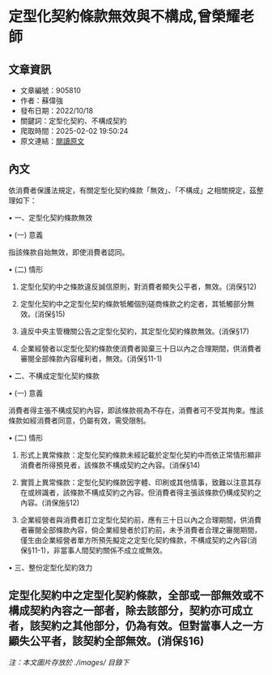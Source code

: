 # 定型化契約條款無效與不構成,曾榮耀老師

## 文章資訊
- 文章編號：905810
- 作者：蘇偉強
- 發布日期：2022/10/18
- 關鍵詞：定型化契約、不構成契約
- 爬取時間：2025-02-02 19:50:24
- 原文連結：[閱讀原文](https://real-estate.get.com.tw/Columns/detail.aspx?no=905810)

## 內文
依消費者保護法規定，有關定型化契約條款「無效」、「不構成」之相關規定，茲整理如下：

• 一、定型化契約條款無效

• (一) 意義

指該條款自始無效，即使消費者認同。

• (二) 情形

1. 定型化契約中之條款違反誠信原則，對消費者顯失公平者，無效。(消保§12)

2. 定型化契約中之定型化契約條款牴觸個別磋商條款之約定者，其牴觸部分無效。(消保§15)

3. 違反中央主管機關公告之定型化契約，其定型化契約條款無效。(消保§17)

4. 企業經營者以定型化契約條款使消費者拋棄三十日以內之合理期間，供消費者審閱全部條款內容權利者，無效。(消保§11-1)

• 二、不構成定型化契約條款

• (一) 意義

消費者得主張不構成契約內容，即該條款視為不存在，消費者可不受其拘束。惟該條款如經消費者同意，仍屬有效，需受限制。

• (二) 情形

1. 形式上異常條款：定型化契約條款未經記載於定型化契約中而依正常情形顯非消費者所得預見者，該條款不構成契約之內容。(消保§14)

2. 實質上異常條款：定型化契約條款因字體、印刷或其他情事，致難以注意其存在或辨識者，該條款不構成契約之內容。但消費者得主張該條款仍構成契約之內容。(消保施§12)

3. 企業經營者與消費者訂立定型化契約前，應有三十日以內之合理期間，供消費者審閱全部條款內容，倘企業經營者於訂約前，未予消費者合理之審閱期間，僅生由企業經營者單方所預先擬定之定型化契約條款，不構成契約之內容(消保§11-1)，非當事人間契約關係不成立或無效。

• 三、整份定型化契約效力

定型化契約中之定型化契約條款，全部或一部無效或不構成契約內容之一部者，除去該部分，契約亦可成立者，該契約之其他部分，仍為有效。但對當事人之一方顯失公平者，該契約全部無效。(消保§16)
---
*注：本文圖片存放於 ./images/ 目錄下*
